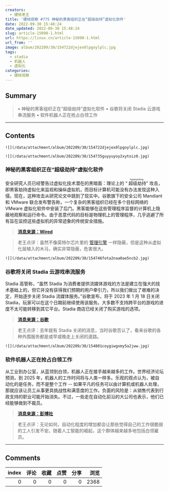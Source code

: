 ```yaml
---
creators:
  - 硬核老王
title: '硬核观察 #775 神秘的黑客组织正在“超级劫持”虚拟化软件'
date: 2022-09-30 15:48:24
date_updated: 2022-09-30 15:48:24
slug: article-15090-1.html
url: https://linux.cn/article-15090-1.html
url_from: ''
image: album/202209/30/154722djejex0lpgoylplc.jpg
tags:
  - stadia
  - 机器人
  - 虚拟化
categories:
  - 硬核观察
---
```


## Summary

> • 神秘的黑客组织正在“超级劫持”虚拟化软件 • 谷歌将关闭 Stadia 云游戏串流服务 • 软件机器人正在抢占白领工作

***

<!-- more -->

## Contents

`![](/data/attachment/album/202209/30/154722djejex0lpgoylplc.jpg)`

`![](/data/attachment/album/202209/30/154735guyyuyoy2xytoiz0.jpg)`

### 神秘的黑客组织正在“超级劫持”虚拟化软件

安全研究人员已经警告过虚拟化技术潜在的黑暗面：理论上的 “<ruby> 超级劫持 <rt>  hyperjacking </rt></ruby>” 攻击，即黑客劫持虚拟化来监视和操纵虚拟机，而目标计算机可能没有办法发现这种入侵。现在，这种攻击从研究论文中跳到了现实中。谷歌旗下的安全公司 Mandiant 和 VMware 联合发布警告称，一个复杂的黑客组织已经在多个目标网络的 VMware 虚拟化软件中安装了后门。黑客能够在这些管理程序监督的计算机上隐蔽地观察和运行命令。由于恶意代码的目标是物理机上的管理程序，几乎逃避了所有旨在监控这些虚拟机的异常迹象的传统安全措施。

> 
> **[消息来源：Wired](https://www.wired.com/story/hyperjacking-vmware-mandiant/)**
> 
> 
> 

> 
> 老王点评：虽然不像英特尔芯片里的 [管理引擎](https://linux.cn/article-9040-1.html) 一样隐蔽，但是这种从虚拟化层植入的木马，确实非常隐蔽，危害很大。
> 
> 
> 

`![](/data/attachment/album/202209/30/154746fota2naa0ae5ncb2.jpg)`

### 谷歌将关闭 Stadia 云游戏串流服务

Stadia 高管称，“虽然 Stadia 为消费者提供流媒体游戏的方法是建立在强大的技术基础上的，但它并没有获得我们预期的用户牵引力，所以我们做出了艰难的决定，开始逐步关闭 Stadia 流媒体服务。”谷歌宣布，将于 2023 年 1 月 18 日关闭 Stadia，玩家可以在这个日期前继续使用该服务。大多数不支持跨平台的游戏的进度不太可能转移到其它平台。Stadia 商店已经关闭了购买游戏的选项。

> 
> **[消息来源：谷歌](https://blog.google/products/stadia/message-on-stadia-streaming-strategy/)**
> 
> 
> 

> 
> 老王点评：去年就有 Stadia 关闭的消息，当时谷歌否认了，看来谷歌的各种外围服务都是或早或晚走上关闭的道路。
> 
> 
> 

`![](/data/attachment/album/202209/30/154801coygiwgxmy5a2jww.jpg)`

### 软件机器人正在抢占白领工作

从工业到办公室，从蓝领到白领，机器人正在接手越来越多的工作。世界经济论坛预测，到 2025 年，机器人的工作时间将与人类一样多。乐观的观点认为，被自动化的是任务，而不是整个工作 -- 如果平凡的任务可以由计算机或机器人处理，那就应该让员工从事更具挑战性和满意度的工作。负面的风险是：从销售代表到行政支持的职业可能开始消失。不过，一些走在自动化前沿的大公司也表示，他们已经能够做到不裁员。

> 
> **[消息来源：彭博社](https://www.bloomberg.com/news/articles/2022-09-29/software-robots-are-gaining-ground-in-white-collar-office-world)**
> 
> 
> 

> 
> 老王点评：无论如何，自动化程度的增加都会让那些觉得自己的工作很脆弱的工人引发不安。随着人工智能的崛起，这个群体越来越多地包括白领雇员。
> 
> 
>

***

## Comments


|   index |   评论 |   收藏 |   点赞 |   分享 |   浏览 |
|--------:|-------:|-------:|-------:|-------:|-------:|
|       0 |      0 |      0 |      0 |      0 |   2368 |
